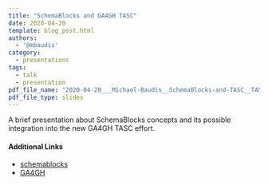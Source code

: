 ```yaml
---
title: "SchemaBlocks and GA4GH TASC"
date: 2020-04-20
template: blog_post.html 
authors:
  - '@mbaudis'
category:
  - presentations
tags:
  - talk
  - presentation
pdf_file_name: "2020-04-20___Michael-Baudis__SchemaBlocks-and-TASC__TASC-meeting.pdf"
pdf_file_type: slides
---
```



A brief presentation about SchemaBlocks concepts and its possible integration into the new GA4GH TASC effort.

#### Additional Links

* [schemablocks](http://schemablocks.org)
* [GA4GH](http://ga4gh.org)

